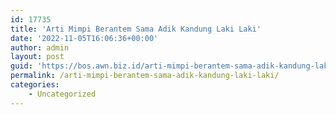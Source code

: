 ```yaml
---
id: 17735
title: 'Arti Mimpi Berantem Sama Adik Kandung Laki Laki'
date: '2022-11-05T16:06:36+00:00'
author: admin
layout: post
guid: 'https://bos.awn.biz.id/arti-mimpi-berantem-sama-adik-kandung-laki-laki/'
permalink: /arti-mimpi-berantem-sama-adik-kandung-laki-laki/
categories:
    - Uncategorized
---
```


